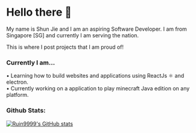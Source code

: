 <h1>Hello there 👋</h1>
My name is Shun Jie and I am an aspiring Software Developer.
I am from Singapore [SG] and currently I am serving the nation.

This is where I post projects that I am proud of!

<h3>Currently I am...</h3>
• Learning how to build websites and applications using ReactJs ⚛ and electron. <br />
• Currently working on a application to play minecraft Java edition on any platform.

<h3>Github Stats:</h3>

[![Ruin9999's GitHub stats](https://github-readme-stats.vercel.app/api?username=ruin9999)](https://github.com/anuraghazra/github-readme-stats)
